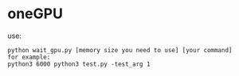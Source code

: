 # oneGPU  
use:  

	python wait_gpu.py [memory size you need to use] [your command]  
	for example:
	python3 6000 python3 test.py -test_arg 1